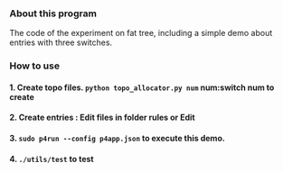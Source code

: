### About this program
The code of the experiment on fat tree, including a simple demo about entries with three switches.
### How to use
#### 1. Create topo files. `python topo_allocator.py num` num:switch num to create
#### 2. Create entries : Edit files in folder rules or Edit  
#### 3. `sudo p4run --config p4app.json` to execute this demo.
#### 4. `./utils/test` to test
